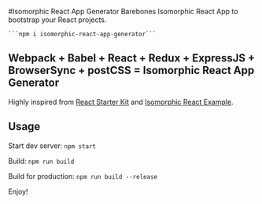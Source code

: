 #Isomorphic React App Generator
Barebones Isomorphic React App to bootstrap your React projects. 

    ```npm i isomorphic-react-app-generator```

## Webpack + Babel + React + Redux + ExpressJS + BrowserSync + postCSS = Isomorphic React App Generator
Highly inspired from [React Starter Kit](https://github.com/kriasoft/react-starter-kit) and  [Isomorphic React Example](https://github.com/DavidWells/isomorphic-react-example).

## Usage

Start dev server:
    ```npm start```

Build:
    ```npm run build```

Build for production:
    ```npm run build --release```

Enjoy!
